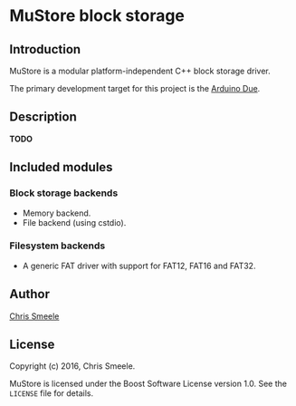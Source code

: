 # MuStore block storage #

## Introduction ##

MuStore is a modular platform-independent C++ block storage driver.

The primary development target for this project is the
[Arduino Due](https://www.arduino.cc/en/Main/ArduinoBoardDue).

## Description ##

**TODO**

## Included modules ##

### Block storage backends ###

- Memory backend.
- File backend (using cstdio).

### Filesystem backends ###

- A generic FAT driver with support for FAT12, FAT16 and FAT32.

## Author ##

[Chris Smeele](https://github.com/cjsmeele)

## License ##

Copyright (c) 2016, Chris Smeele.

MuStore is licensed under the Boost Software License version 1.0.
See the `LICENSE` file for details.
